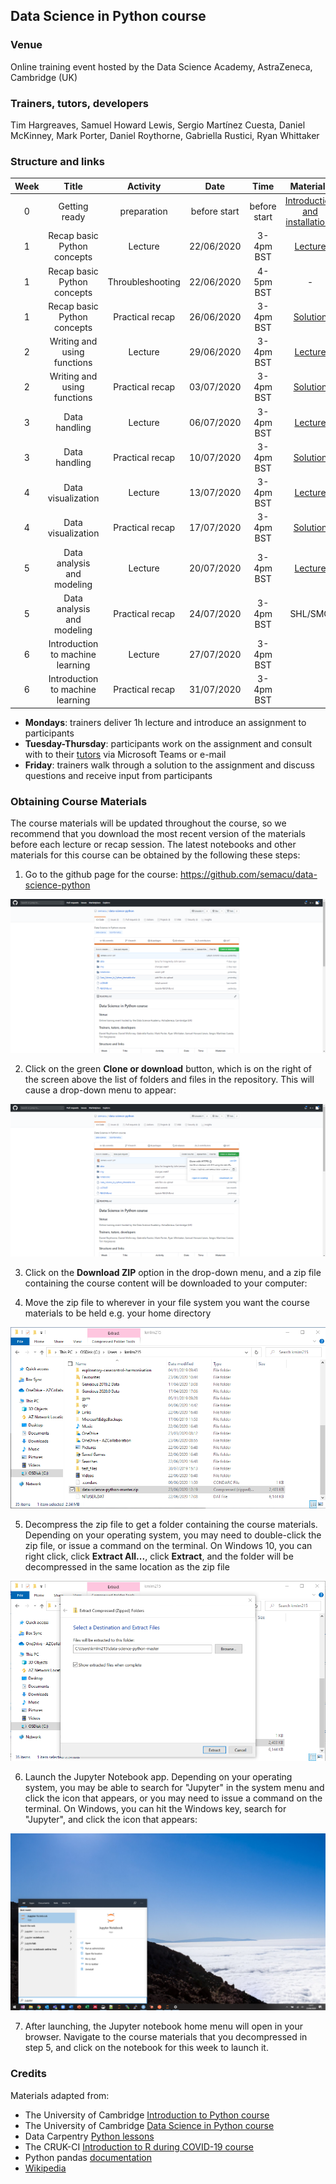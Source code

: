 
## Data Science in Python course

### Venue

Online training event hosted by the Data Science Academy, AstraZeneca, Cambridge (UK)


### Trainers, tutors, developers

Tim Hargreaves, Samuel Howard Lewis, Sergio Martínez Cuesta, Daniel McKinney, Mark Porter, Daniel Roythorne, Gabriella Rustici, Ryan Whittaker


### Structure and links

Week | Title | Activity | Date | Time | Materials | Lead |
:---:|:-----:|:--------:|:----:|:----:|:---------:|:----:|
0 | Getting ready | preparation | before start | before start | [Introduction and installations](notebooks/week0_materials.ipynb) | -
1 | Recap basic Python concepts | Lecture | 22/06/2020 | 3-4pm BST | [Lecture](notebooks/week1_lecture.ipynb) | SMC
1 | Recap basic Python concepts | Throubleshooting | 22/06/2020 | 4-5pm BST | - | All
1 | Recap basic Python concepts | Practical recap | 26/06/2020 | 3-4pm BST | [Solution](notebooks/week1_solution.ipynb) | SMC
2 | Writing and using functions | Lecture | 29/06/2020 | 3-4pm BST | [Lecture](notebooks/week2_lecture.ipynb) | SHL
2 | Writing and using functions | Practical recap | 03/07/2020 | 3-4pm BST | [Solution](notebooks/week2_solution.ipynb) | SHL
3 | Data handling | Lecture | 06/07/2020 | 3-4pm BST | [Lecture](notebooks/week3_lecture.ipynb) | SMC
3 | Data handling | Practical recap | 10/07/2020 | 3-4pm BST | [Solution](notebooks/week3_solution.ipynb) | SMC
4 | Data visualization | Lecture | 13/07/2020 | 3-4pm BST | [Lecture](notebooks/week4_lecture.ipynb) | SHL
4 | Data visualization | Practical recap | 17/07/2020 | 3-4pm BST | [Solution](notebooks/week4_solution.ipynb) | SHL
5 | Data analysis and modeling | Lecture | 20/07/2020 | 3-4pm BST | [Lecture](notebooks/week5_lecture.ipynb) | SHL
5 | Data analysis and modeling | Practical recap | 24/07/2020 | 3-4pm BST | SHL/SMC
6 | Introduction to machine learning | Lecture | 27/07/2020 | 3-4pm BST |
6 | Introduction to machine learning | Practical recap | 31/07/2020 | 3-4pm BST |

- **Mondays**: trainers deliver 1h lecture and introduce an assignment to participants
- **Tuesday-Thursday**: participants work on the assignment and consult with to their [tutors](Data_Science_in_Python_timetable.xlsx) via Microsoft Teams or e-mail
- **Friday**: trainers walk through a solution to the assignment and discuss questions and receive input from participants


### Obtaining Course Materials

The course materials will be updated throughout the course, so we recommend that you download the most recent version of the materials before each lecture or recap session. The latest notebooks and other materials for this course can be obtained by the following these steps:

1. Go to the github page for the course: https://github.com/semacu/data-science-python

<img src="img/material_download_1.png">

2. Click on the green **Clone or download** button, which is on the right of the screen above the list of folders and files in the repository. This will cause a drop-down menu to appear:

<img src="img/material_download_2.png">

3. Click on the **Download ZIP** option in the drop-down menu, and a zip file containing the course content will be downloaded to your computer:

4. Move the zip file to wherever in your file system you want the course materials to be held e.g. your home directory

<img src="img/material_download_3.png">

5. Decompress the zip file to get a folder containing the course materials. Depending on your operating system, you may need to double-click the zip file, or issue a command on the terminal. On Windows 10, you can right click, click **Extract All...**, click **Extract**, and the folder will be decompressed in the same location as the zip file

<img src="img/material_download_4.png">

6. Launch the Jupyter Notebook app. Depending on your operating system, you may be able to search for \"Jupyter\" in the system menu and click the icon that appears, or you may need to issue a command on the terminal. On Windows, you can hit the Windows key, search for \"Jupyter\", and click the icon that appears:

<img src="img/material_download_5.png">

7. After launching, the Jupyter notebook home menu will open in your browser. Navigate to the course materials that you decompressed in step 5, and click on the notebook for this week to launch it.


### Credits

Materials adapted from:

- The University of Cambridge [Introduction to Python course](https://github.com/pycam/python-basic)
- The University of Cambridge [Data Science in Python course](https://github.com/pycam/python-data-science)
- Data Carpentry [Python lessons](https://datacarpentry.org)
- The CRUK-CI [Introduction to R during COVID-19 course](https://bioinformatics-core-shared-training.github.io/r-intro/)
- Python pandas [documentation](https://pandas.pydata.org/docs/)
- [Wikipedia](https://www.wikipedia.org/)
